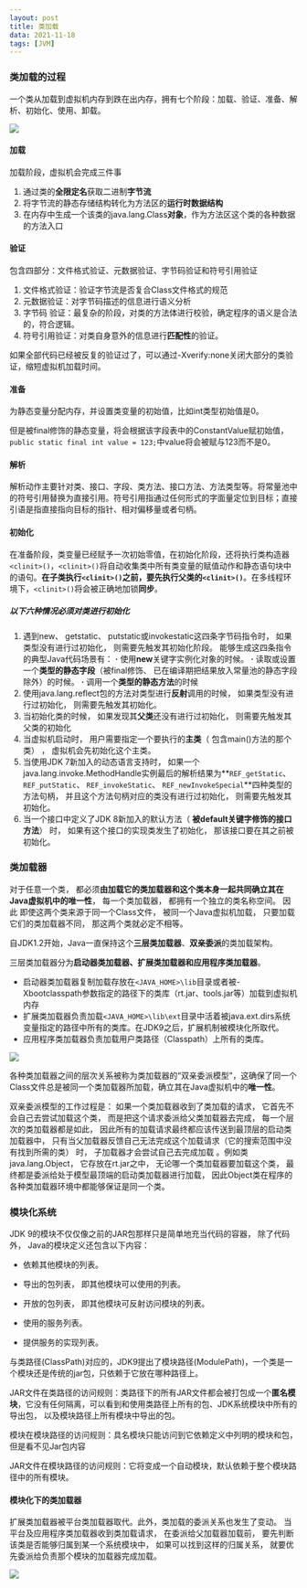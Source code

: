 ```yaml
---
layout: post
title: 类加载
data: 2021-11-18
tags: [JVM]
---
```


### 类加载的过程

一个类从加载到虚拟机内存到跌在出内存，拥有七个阶段：加载、验证、准备、解析、初始化、使用、卸载。

![](https://gitee.com/wecouldwin/blog-imag/raw/master/img/20211118214846.png)

#### 加载

加载阶段，虚拟机会完成三件事

1. 通过类的**全限定名**获取二进制**字节流**
2. 将字节流的静态存储结构转化为方法区的**运行时数据结构**
3. 在内存中生成一个该类的java.lang.Class**对象**，作为方法区这个类的各种数据的方法入口

#### 验证

包含四部分：文件格式验证、元数据验证、字节码验证和符号引用验证

1. 文件格式验证：验证字节流是否复合Class文件格式的规范
2. 元数据验证：对字节码描述的信息进行语义分析
3. 字节码 验证：最复杂的阶段，对类的方法体进行校验，确定程序的语义是合法的，符合逻辑。
4. 符号引用验证：对类自身意外的信息进行**匹配性**的验证。

如果全部代码已经被反复的验证过了，可以通过-Xverify:none关闭大部分的类验证，缩短虚拟机加载时间。

#### 准备

为静态变量分配内存，并设置类变量的初始值，比如int类型初始值是0。

但是被final修饰的静态变量，将会根据该字段表中的ConstantValue赋初始值，`public static final int value = 123;`中value将会被赋与123而不是0。

#### 解析

解析动作主要针对类、接口、字段、类方法、接口方法、方法类型等。将常量池中的符号引用替换为直接引用。符号引用指通过任何形式的字面量定位到目标；直接引语是指直接指向目标的指针、相对偏移量或者句柄。

#### 初始化

在准备阶段，类变量已经赋予一次初始零值，在初始化阶段，还将执行类构造器`<clinit>()`，`<clinit>()`将自动收集类中所有类变量的赋值动作和静态语句块中的语句。**在子类执行`<clinit>()`之前，要先执行父类的`<clinit>()`**。在多线程环境下，`<clinit>()`将会被正确地加锁**同步**。

##### 以下六种情况必须对类进行初始化

1. 遇到new、 getstatic、 putstatic或invokestatic这四条字节码指令时， 如果类型没有进行过初始化， 则需要先触发其初始化阶段。 能够生成这四条指令的典型Java代码场景有：
   **·** 使用**new**关键字实例化对象的时候。
   **·** 读取或设置一个**类型的静态字段**（被final修饰、 已在编译期把结果放入常量池的静态字段除外）的时候。
   **·** 调用一个**类型的静态方法**的时候  
2. 使用java.lang.reflect包的方法对类型进行**反射**调用的时候， 如果类型没有进行过初始化， 则需要先触发其初始化。  
3. 当初始化类的时候， 如果发现其**父类**还没有进行过初始化， 则需要先触发其父类的初始化  
4. 当虚拟机启动时， 用户需要指定一个要执行的**主类**（ 包含main()方法的那个类） ， 虚拟机会先初始化这个主类。  
5. 当使用JDK 7新加入的动态语言支持时， 如果一个java.lang.invoke.MethodHandle实例最后的解析结果为**`REF_getStatic`、 `REF_putStatic`、 `REF_invokeStatic`、 `REF_newInvokeSpecial`**四种类型的方法句柄， 并且这个方法句柄对应的类没有进行过初始化， 则需要先触发其初始化。  
6. 当一个接口中定义了JDK 8新加入的默认方法（ **被default关键字修饰的接口方法**） 时， 如果有这个接口的实现类发生了初始化， 那该接口要在其之前被初始化。  



### 类加载器

对于任意一个类， 都必须**由加载它的类加载器和这个类本身一起共同确立其在Java虚拟机中的唯一性**， 每一个类加载器， 都拥有一个独立的类名称空间。 因此 即使这两个类来源于同一个Class文件， 被同一个Java虚拟机加载， 只要加载它们的类加载器不同， 那这两个类就必定不相等。  

自JDK1.2开始，Java一直保持这个**三层类加载器**、**双亲委派**的类加载架构。

三层类加载器分为**启动器类加载器、扩展类加载器和应用程序类加载器**。

- 启动器类加载器复制加载存放在`<JAVA_HOME>\lib`目录或者被-Xbootclasspath参数指定的路径下的类库（rt.jar、tools.jar等）加载到虚拟机内存
- 扩展类加载器负责加载`<JAVA_HOME>\lib\ext`目录中活着被java.ext.dirs系统变量指定的路径中所有的类库。在JDK9之后，扩展机制被模块化所取代。
- 应用程序类加载器负责加载用户类路径（Classpath）上所有的类库。

![](https://gitee.com/wecouldwin/blog-imag/raw/master/img/20211120164247.png)

各种类加载器之间的层次关系被称为类加载器的“双亲委派模型"，这确保了同一个Class文件总是被同一个类加载器所加载，确立其在Java虚拟机中的**唯一性**。

双亲委派模型的工作过程是： 如果一个类加载器收到了类加载的请求， 它首先不会自己去尝试加载这个类， 而是把这个请求委派给父类加载器去完成， 每一个层次的类加载器都是如此， 因此所有的加载请求最终都应该传送到最顶层的启动类加载器中， 只有当父加载器反馈自己无法完成这个加载请求（它的搜索范围中没有找到所需的类） 时， 子加载器才会尝试自己去完成加载  。例如类java.lang.Object， 它存放在rt.jar之中， 无论哪一个类加载器要加载这个类， 最终都是委派给处于模型最顶端的启动类加载器进行加载， 因此Object类在程序的各种类加载器环境中都能够保证是同一个类。



### 模块化系统

JDK 9的模块不仅仅像之前的JAR包那样只是简单地充当代码的容器， 除了代码外， Java的模块定义还包含以下内容：

- 依赖其他模块的列表。

- 导出的包列表， 即其他模块可以使用的列表。
- 开放的包列表， 即其他模块可反射访问模块的列表。
- 使用的服务列表。
- 提供服务的实现列表。  

与类路径(ClassPath)对应的，JDK9提出了模块路径(ModulePath)，一个类是一个模块还是传统的jar包，只依赖于它放在哪种路径上。

JAR文件在类路径的访问规则：类路径下的所有JAR文件都会被打包成一个**匿名模块**，它没有任何隔离，可以看到和使用类路径上所有的包、JDK系统模块中所有的导出包， 以及模块路径上所有模块中导出的包。  

模块在模块路径的访问规则：具名模块只能访问到它依赖定义中列明的模块和包，但是看不见Jar包内容

JAR文件在模块路径的访问规则：它将变成一个自动模块，默认依赖于整个模块路径中的所有模块。

#### 模块化下的类加载器

扩展类加载器被平台类加载器取代。此外，类加载的委派关系也发生了变动。 当平台及应用程序类加载器收到类加载请求， 在委派给父加载器加载前， 要先判断该类是否能够归属到某一个系统模块中， 如果可以找到这样的归属关系， 就要优先委派给负责那个模块的加载器完成加载。

![](https://gitee.com/wecouldwin/blog-imag/raw/master/img/20211120172022.png)